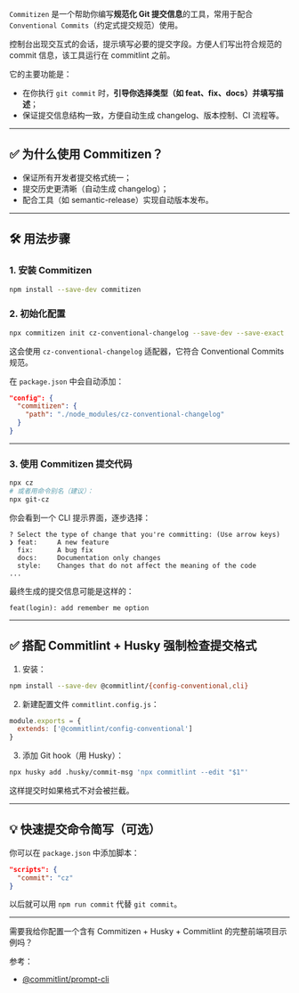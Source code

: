 `Commitizen` 是一个帮助你编写**规范化 Git 提交信息**的工具，常用于配合 `Conventional Commits`（约定式提交规范）使用。

控制台出现交互式的会话，提示填写必要的提交字段。方便人们写出符合规范的 commit 信息，该工具运行在 commitlint 之前。

它的主要功能是：

* 在你执行 `git commit` 时，**引导你选择类型（如 feat、fix、docs）并填写描述**；
* 保证提交信息结构一致，方便自动生成 changelog、版本控制、CI 流程等。

---

## ✅ 为什么使用 Commitizen？

* 保证所有开发者提交格式统一；
* 提交历史更清晰（自动生成 changelog）；
* 配合工具（如 semantic-release）实现自动版本发布。

---

## 🛠 用法步骤

### 1. 安装 Commitizen

```bash
npm install --save-dev commitizen
```

### 2. 初始化配置

```bash
npx commitizen init cz-conventional-changelog --save-dev --save-exact
```

这会使用 `cz-conventional-changelog` 适配器，它符合 Conventional Commits 规范。

在 `package.json` 中会自动添加：

```json
"config": {
  "commitizen": {
    "path": "./node_modules/cz-conventional-changelog"
  }
}
```

---

### 3. 使用 Commitizen 提交代码

```bash
npx cz
# 或者用命令别名（建议）：
npx git-cz
```

你会看到一个 CLI 提示界面，逐步选择：

```
? Select the type of change that you're committing: (Use arrow keys)
❯ feat:     A new feature
  fix:      A bug fix
  docs:     Documentation only changes
  style:    Changes that do not affect the meaning of the code
...
```

最终生成的提交信息可能是这样的：

```
feat(login): add remember me option
```

---

## ✅ 搭配 Commitlint + Husky 强制检查提交格式

1. 安装：

```bash
npm install --save-dev @commitlint/{config-conventional,cli}
```

2. 新建配置文件 `commitlint.config.js`：

```js
module.exports = {
  extends: ['@commitlint/config-conventional']
}
```

3. 添加 Git hook（用 Husky）：

```bash
npx husky add .husky/commit-msg 'npx commitlint --edit "$1"'
```

这样提交时如果格式不对会被拦截。

---

## 💡 快速提交命令简写（可选）

你可以在 `package.json` 中添加脚本：

```json
"scripts": {
  "commit": "cz"
}
```

以后就可以用 `npm run commit` 代替 `git commit`。

---

需要我给你配置一个含有 Commitizen + Husky + Commitlint 的完整前端项目示例吗？

参考：

- [@commitlint/prompt-cli](https://commitlint.js.org/guides/use-prompt.html)
